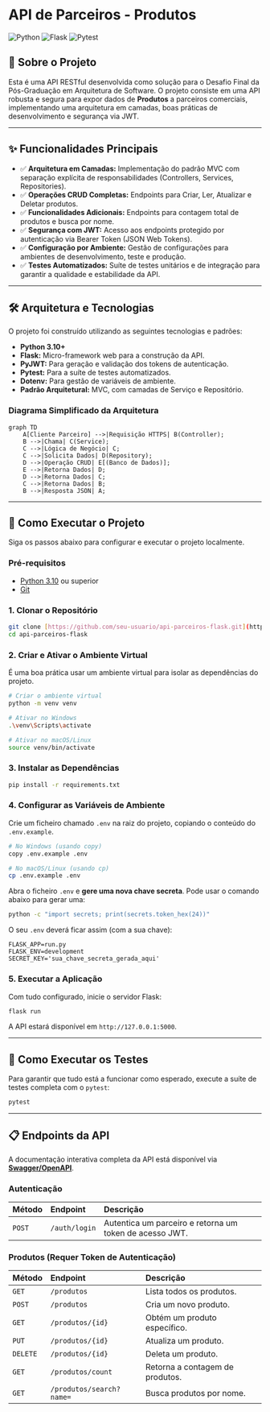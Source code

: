 # API de Parceiros - Produtos

![Python](https://img.shields.io/badge/Python-3.10%2B-blue?style=for-the-badge&logo=python)
![Flask](https://img.shields.io/badge/Flask-2.2%2B-black?style=for-the-badge&logo=flask)
![Pytest](https://img.shields.io/badge/Pytest-7.1%2B-blue?style=for-the-badge&logo=pytest)

## 📖 Sobre o Projeto

Esta é uma API RESTful desenvolvida como solução para o Desafio Final da Pós-Graduação em Arquitetura de Software. O projeto consiste em uma API robusta e segura para expor dados de **Produtos** a parceiros comerciais, implementando uma arquitetura em camadas, boas práticas de desenvolvimento e segurança via JWT.

---

## ✨ Funcionalidades Principais

-   ✅ **Arquitetura em Camadas:** Implementação do padrão MVC com separação explícita de responsabilidades (Controllers, Services, Repositories).
-   ✅ **Operações CRUD Completas:** Endpoints para Criar, Ler, Atualizar e Deletar produtos.
-   ✅ **Funcionalidades Adicionais:** Endpoints para contagem total de produtos e busca por nome.
-   ✅ **Segurança com JWT:** Acesso aos endpoints protegido por autenticação via Bearer Token (JSON Web Tokens).
-   ✅ **Configuração por Ambiente:** Gestão de configurações para ambientes de desenvolvimento, teste e produção.
-   ✅ **Testes Automatizados:** Suíte de testes unitários e de integração para garantir a qualidade e estabilidade da API.

---

## 🛠️ Arquitetura e Tecnologias

O projeto foi construído utilizando as seguintes tecnologias e padrões:

-   **Python 3.10+**
-   **Flask:** Micro-framework web para a construção da API.
-   **PyJWT:** Para geração e validação dos tokens de autenticação.
-   **Pytest:** Para a suíte de testes automatizados.
-   **Dotenv:** Para gestão de variáveis de ambiente.
-   **Padrão Arquitetural:** MVC, com camadas de Serviço e Repositório.

### Diagrama Simplificado da Arquitetura

```mermaid
graph TD
    A[Cliente Parceiro] -->|Requisição HTTPS| B(Controller);
    B -->|Chama| C(Service);
    C -->|Lógica de Negócio| C;
    C -->|Solicita Dados| D(Repository);
    D -->|Operação CRUD| E[(Banco de Dados)];
    E -->|Retorna Dados| D;
    D -->|Retorna Dados| C;
    C -->|Retorna Dados| B;
    B -->|Resposta JSON| A;
```

---

## 🚀 Como Executar o Projeto

Siga os passos abaixo para configurar e executar o projeto localmente.

### Pré-requisitos

-   [Python 3.10](https://www.python.org/downloads/) ou superior
-   [Git](https://git-scm.com/downloads/)

### 1. Clonar o Repositório

```bash
git clone [https://github.com/seu-usuario/api-parceiros-flask.git](https://github.com/seu-usuario/api-parceiros-flask.git)
cd api-parceiros-flask
```

### 2. Criar e Ativar o Ambiente Virtual

É uma boa prática usar um ambiente virtual para isolar as dependências do projeto.

```bash
# Criar o ambiente virtual
python -m venv venv

# Ativar no Windows
.\venv\Scripts\activate

# Ativar no macOS/Linux
source venv/bin/activate
```

### 3. Instalar as Dependências

```bash
pip install -r requirements.txt
```

### 4. Configurar as Variáveis de Ambiente

Crie um ficheiro chamado `.env` na raiz do projeto, copiando o conteúdo do `.env.example`.

```bash
# No Windows (usando copy)
copy .env.example .env

# No macOS/Linux (usando cp)
cp .env.example .env
```

Abra o ficheiro `.env` e **gere uma nova chave secreta**. Pode usar o comando abaixo para gerar uma:

```bash
python -c "import secrets; print(secrets.token_hex(24))"
```

O seu `.env` deverá ficar assim (com a sua chave):

```
FLASK_APP=run.py
FLASK_ENV=development
SECRET_KEY='sua_chave_secreta_gerada_aqui'
```

### 5. Executar a Aplicação

Com tudo configurado, inicie o servidor Flask:

```bash
flask run
```

A API estará disponível em `http://127.0.0.1:5000`.

---

## 🧪 Como Executar os Testes

Para garantir que tudo está a funcionar como esperado, execute a suíte de testes completa com o `pytest`:

```bash
pytest
```

---

## 📋 Endpoints da API

A documentação interativa completa da API está disponível via **[Swagger/OpenAPI](link-para-o-seu-swagger-aqui.yaml)**.

### Autenticação

| Método | Endpoint      | Descrição                                        |
| :----- | :------------ | :----------------------------------------------- |
| `POST` | `/auth/login` | Autentica um parceiro e retorna um token de acesso JWT. |

### Produtos (Requer Token de Autenticação)

| Método | Endpoint                 | Descrição                         |
| :----- | :----------------------- | :-------------------------------- |
| `GET`  | `/produtos`              | Lista todos os produtos.          |
| `POST` | `/produtos`              | Cria um novo produto.             |
| `GET`  | `/produtos/{id}`         | Obtém um produto específico.      |
| `PUT`  | `/produtos/{id}`         | Atualiza um produto.              |
| `DELETE`| `/produtos/{id}`         | Deleta um produto.                |
| `GET`  | `/produtos/count`        | Retorna a contagem de produtos.   |
| `GET`  | `/produtos/search?name=` | Busca produtos por nome.          |

